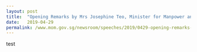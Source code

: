 ```yaml
---
layout: post
title:  "Opening Remarks by Mrs Josephine Teo, Minister for Manpower and Second Minister for Home Affairs at the Singapore Conference on the Future of Work"
date:   2019-04-29
permalink: /www.mom.gov.sg/newsroom/speeches/2019/0429-opening-remarks-by-minister-josephine-teo-at-the-singapore-conference-on-the-future-of-work/
---
```

test
